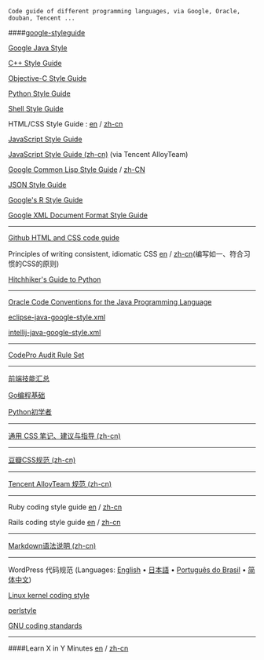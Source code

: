     Code guide of different programming languages, via Google, Oracle, douban, Tencent ...


####[google-styleguide](https://code.google.com/p/google-styleguide/)

[Google Java Style](http://google-styleguide.googlecode.com/svn/trunk/javaguide.html)

[C++ Style Guide](http://google-styleguide.googlecode.com/svn/trunk/cppguide.xml)

[Objective-C Style Guide](http://google-styleguide.googlecode.com/svn/trunk/objcguide.xml)

[Python Style Guide](http://google-styleguide.googlecode.com/svn/trunk/pyguide.html)

[Shell Style Guide](http://google-styleguide.googlecode.com/svn/trunk/shell.xml)

HTML/CSS Style Guide : [en](http://google-styleguide.googlecode.com/svn/trunk/htmlcssguide.xml) / [zh-cn](https://github.com/Suxiaogang/Code_Guide/blob/master/google-html-css-style-guide.md)

[JavaScript Style Guide](http://google-styleguide.googlecode.com/svn/trunk/javascriptguide.xml)

[JavaScript Style Guide (zh-cn)](http://alloyteam.github.io/JX/doc/specification/google-javascript.xml) (via Tencent AlloyTeam)

[Google Common Lisp Style Guide](http://google-styleguide.googlecode.com/svn/trunk/lispguide.xml) / [zh-CN](http://gclsg.lisp.tw)

[JSON Style Guide](http://google-styleguide.googlecode.com/svn/trunk/jsoncstyleguide.xml)

[Google's R Style Guide](http://google-styleguide.googlecode.com/svn/trunk/Rguide.xml)

[Google XML Document Format Style Guide](http://google-styleguide.googlecode.com/svn/trunk/xmlstyle.html)

---------------------------------

[Github HTML and CSS code guide](https://github.com/mdo/code-guide)

Principles of writing consistent, idiomatic CSS [en](https://github.com/necolas/idiomatic-css) / [zh-cn](https://github.com/necolas/idiomatic-css/tree/master/translations/zh-CN)(编写如一、符合习惯的CSS的原则)

[Hitchhiker's Guide to Python](https://github.com/kennethreitz/python-guide)

---------------------------------

[Oracle Code Conventions for the Java Programming Language](http://www.oracle.com/technetwork/java/codeconvtoc-136057.html)

[eclipse-java-google-style.xml](http://google-styleguide.googlecode.com/svn/trunk/eclipse-java-google-style.xml)

[intellij-java-google-style.xml](http://google-styleguide.googlecode.com/svn/trunk/intellij-java-google-style.xml)

---------------------------------

[CodePro Audit Rule Set](https://developers.google.com/java-dev-tools/codepro/doc/features/audit/ElementsOfJavaStyle)

---------------------------------

[前端技能汇总](https://github.com/JacksonTian/fks)

[Go编程基础](https://github.com/Unknwon/go-fundamental-programming)

[Python初学者](https://github.com/Yixiaohan/codeparkshare)

---------------------------------

[通用 CSS 笔记、建议与指导 (zh-cn)](https://github.com/Suxiaogang/Code_Guide/blob/master/%E9%80%9A%E7%94%A8%20CSS%20%E7%AC%94%E8%AE%B0%E3%80%81%E5%BB%BA%E8%AE%AE%E4%B8%8E%E6%8C%87%E5%AF%BC.md)

---------------------------------

[豆瓣CSS规范 (zh-cn)](https://github.com/Suxiaogang/Code_Guide/blob/master/%E8%B1%86%E7%93%A3CSS%E8%A7%84%E8%8C%83.md)

---------------------------------

[Tencent AlloyTeam 规范 (zh-cn)](https://github.com/Suxiaogang/Code_Guide/blob/master/Tencent%20AlloyTeam%20%E8%A7%84%E8%8C%83.md)

---------------------------------

Ruby coding style guide [en](https://github.com/bbatsov/ruby-style-guide) / [zh-cn](https://github.com/JuanitoFatas/ruby-style-guide/blob/master/README-zhCN.md)

Rails coding style guide [en](https://github.com/bbatsov/rails-style-guide) / [zh-cn](https://github.com/JuanitoFatas/rails-style-guide/blob/master/README-zhCN.md)

---------------------------------

[Markdown语法说明 (zh-cn)](https://github.com/Suxiaogang/Code_Guide/blob/master/Markdown%E8%AF%AD%E6%B3%95%E8%AF%B4%E6%98%8E.md)

---------------------------------

WordPress 代码规范 (Languages: [English](http://codex.wordpress.org/WordPress_Coding_Standards) • [日本語](http://wpdocs.sourceforge.jp/WordPress_%E3%82%B3%E3%83%BC%E3%83%87%E3%82%A3%E3%83%B3%E3%82%B0%E5%9F%BA%E6%BA%96) • [Português do Brasil](http://codex.wordpress.org/pt-br:Padroes_de_Codificacao_do_WordPress) • [简体中文](http://codex.wordpress.org/zh-cn:WordPress_%E4%BB%A3%E7%A0%81%E8%A7%84%E8%8C%83))

[Linux kernel coding style](http://lxr.linux.no/linux/Documentation/CodingStyle)

[perlstyle](http://perldoc.perl.org/perlstyle.html)

[GNU coding standards](http://www.gnu.org/prep/standards/)

---------------------------------

####Learn X in Y Minutes 
[en](https://github.com/adambard/learnxinyminutes-docs/) / [zh-cn](https://github.com/adambard/learnxinyminutes-docs/tree/master/zh-cn)
